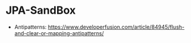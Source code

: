 # JPA-SandBox

- Antipatterns:
https://www.developerfusion.com/article/84945/flush-and-clear-or-mapping-antipatterns/
